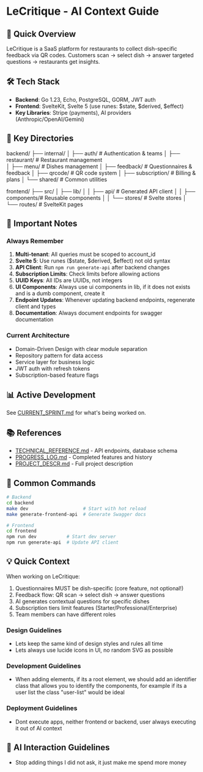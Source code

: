 # LeCritique - AI Context Guide

## 🎯 Quick Overview
LeCritique is a SaaS platform for restaurants to collect dish-specific feedback via QR codes. Customers scan → select dish → answer targeted questions → restaurants get insights.

## 🛠️ Tech Stack
- **Backend**: Go 1.23, Echo, PostgreSQL, GORM, JWT auth
- **Frontend**: SvelteKit, Svelte 5 (use runes: $state, $derived, $effect)
- **Key Libraries**: Stripe (payments), AI providers (Anthropic/OpenAI/Gemini)

## 📁 Key Directories
backend/
├── internal/
│   ├── auth/          # Authentication & teams
│   ├── restaurant/    # Restaurant management  
│   ├── menu/          # Dishes management
│   ├── feedback/      # Questionnaires & feedback
│   ├── qrcode/        # QR code system
│   ├── subscription/  # Billing & plans
│   └── shared/        # Common utilities

frontend/
├── src/
│   ├── lib/
│   │   ├── api/       # Generated API client
│   │   ├── components/# Reusable components
│   │   └── stores/    # Svelte stores
│   └── routes/        # SvelteKit pages

## 🚨 Important Notes

### Always Remember
1. **Multi-tenant**: All queries must be scoped to account_id
2. **Svelte 5**: Use runes ($state, $derived, $effect) not old syntax
3. **API Client**: Run `npm run generate-api` after backend changes
4. **Subscription Limits**: Check limits before allowing actions
5. **UUID Keys**: All IDs are UUIDs, not integers
6. **UI Components**: Always use ui components in lib, if it does not exists and is a dumb component, create it
7. **Endpoint Updates**: Whenever updating backend endpoints, regenerate client and types
8. **Documentation**: Always document endpoints for swagger documentation

### Current Architecture
- Domain-Driven Design with clear module separation
- Repository pattern for data access
- Service layer for business logic
- JWT auth with refresh tokens
- Subscription-based feature flags

## 📊 Active Development
See [CURRENT_SPRINT.md](./CURRENT_SPRINT.md) for what's being worked on.

## 📚 References
- [TECHNICAL_REFERENCE.md](./TECHNICAL_REFERENCE.md) - API endpoints, database schema
- [PROGRESS_LOG.md](./PROGRESS_LOG.md) - Completed features and history
- [PROJECT_DESCR.md](./PROJECT_DESCR.md) - Full project description

## 🔧 Common Commands
```bash
# Backend
cd backend
make dev                    # Start with hot reload
make generate-frontend-api  # Generate Swagger docs

# Frontend  
cd frontend
npm run dev           # Start dev server
npm run generate-api  # Update API client
```

## 💡 Quick Context
When working on LeCritique:
1. Questionnaires MUST be dish-specific (core feature, not optional!)
2. Feedback flow: QR scan → select dish → answer questions
3. AI generates contextual questions for specific dishes
4. Subscription tiers limit features (Starter/Professional/Enterprise)
5. Team members can have different roles

### Design Guidelines
- Lets keep the same kind of design styles and rules all time
- Lets always use lucide icons in UI, no random SVG as possible

### Development Guidelines
- When adding elements, if its a root element, we should add an identifier class that allows you to identify the components, for example if its a user list the class "user-list" would be ideal

### Deployment Guidelines
- Dont execute apps, neither frontend or backend, user always executing it out of AI context

## 🚨 AI Interaction Guidelines
- Stop adding things I did not ask, it just make me spend more money